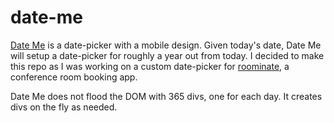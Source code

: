 date-me
=======

[Date Me](http://joe-vanleeuwen.github.io/date-me) is a date-picker with a mobile design. Given today's date, Date Me will setup a date-picker for roughly a year out from today. 
I decided to make this repo as I was working on a custom date-picker for [roominate](https://github.com/joe-vanleeuwen/roominate), a conference room booking app.

Date Me does not flood the DOM with 365 divs, one for each day. It creates divs on the fly as needed.
